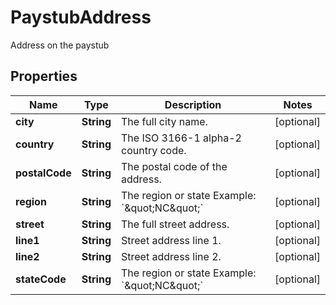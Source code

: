 

# PaystubAddress

Address on the paystub

## Properties

| Name | Type | Description | Notes |
|------------ | ------------- | ------------- | -------------|
|**city** | **String** | The full city name. |  [optional] |
|**country** | **String** | The ISO 3166-1 alpha-2 country code. |  [optional] |
|**postalCode** | **String** | The postal code of the address. |  [optional] |
|**region** | **String** | The region or state Example: &#x60;\&quot;NC\&quot;&#x60; |  [optional] |
|**street** | **String** | The full street address. |  [optional] |
|**line1** | **String** | Street address line 1. |  [optional] |
|**line2** | **String** | Street address line 2. |  [optional] |
|**stateCode** | **String** | The region or state Example: &#x60;\&quot;NC\&quot;&#x60; |  [optional] |



